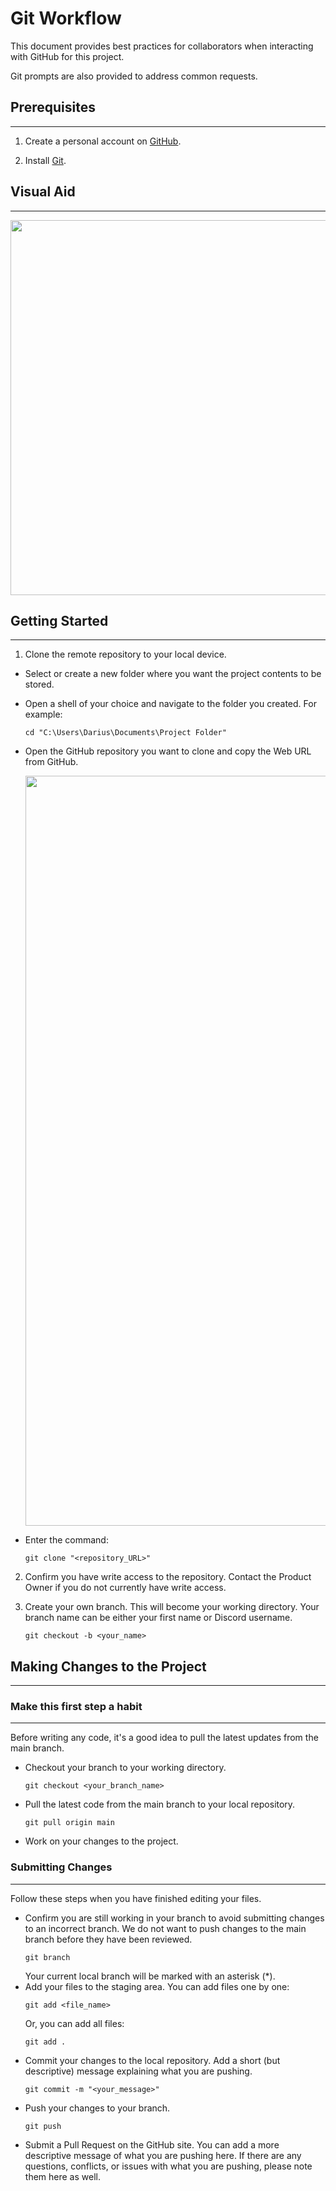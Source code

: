 # Git Workflow

This document provides best practices for collaborators when interacting with GitHub for this project. 

Git prompts are also provided to address common requests.

## Prerequisites
------

1. Create a personal account on <a href="https://github.com/">GitHub</a>. 

2. Install <a href="https://git-scm.com/book/en/v2/Getting-Started-Installing-Git">Git</a>.

## Visual Aid
------

<img src="https://res.cloudinary.com/practicaldev/image/fetch/s--M_fHUEqA--/c_limit%2Cf_auto%2Cfl_progressive%2Cq_auto%2Cw_880/https://thepracticaldev.s3.amazonaws.com/i/128hsgntnsu9bww0y8sz.png" width="600px">

## Getting Started
------

1. Clone the remote repository to your local device.
* Select or create a new folder where you want the project contents to be stored. 
* Open a shell of your choice and navigate to the folder you created. For example:
    ```
    cd "C:\Users\Darius\Documents\Project Folder"
    ```
* Open the GitHub repository you want to clone and copy the Web URL from GitHub. 

    <img src="https://i.imgur.com/3kxmfR7.png" width="1200px">
* Enter the command: 
    ```
    git clone "<repository_URL>"
    ```

2. Confirm you have write access to the repository. Contact the Product Owner if you do not currently have write access.  

3. Create your own branch. This will become your working directory. Your branch name can be either your first name or Discord username.  
    ```
    git checkout -b <your_name>
    ```

## Making Changes to the Project
------

### Make this first step a habit
------
Before writing any code, it's a good idea to pull the latest updates from the main branch.
* Checkout your branch to your working directory. 
    ```
    git checkout <your_branch_name>
    ```
* Pull the latest code from the main branch to your local repository. 
    ```
    git pull origin main
    ```
* Work on your changes to the project. 

### Submitting Changes 
------
Follow these steps when you have finished editing your files.
* Confirm you are still working in your branch to avoid submitting changes to an incorrect branch. We do not want to push changes to the main branch before they have been reviewed. 
    ```
    git branch
    ```
    Your current local branch will be marked with an asterisk (*).
* Add your files to the staging area. You can add files one by one:
    ```
    git add <file_name>
    ```
    Or, you can add all files:
    ```
    git add .
    ```
* Commit your changes to the local repository. Add a short (but descriptive) message explaining what you are pushing. 
    ```
    git commit -m "<your_message>"
    ```
* Push your changes to your branch. 
    ```
    git push
    ```
* Submit a Pull Request on the GitHub site. You can add a more descriptive message of what you are pushing here. If there are any questions, conflicts, or issues with what you are pushing, please note them here as well. 